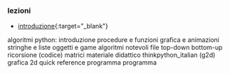 ### lezioni
- [introduzione](http://albertoferrari.github.io/crittografia/lezioni/cr-00-crittografia_introduzione.pdf){:target="_blank"}


algoritmi
python: introduzione
procedure e funzioni
grafica e animazioni
stringhe e liste
oggetti e game
algoritmi notevoli
file
top-down bottom-up
ricorsione (codice)
matrici
materiale didattico
thinkpython_italian
(g2d) grafica 2d
quick reference
programma
programma
